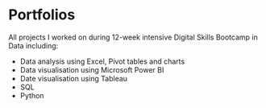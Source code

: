 # Portfolios
All projects I worked on during 12-week intensive Digital Skills Bootcamp in Data including:
- Data analysis using Excel, Pivot tables and charts 
- Data visualisation using Microsoft Power BI 
- Date visualisation using Tableau 
- SQL 
- Python 
